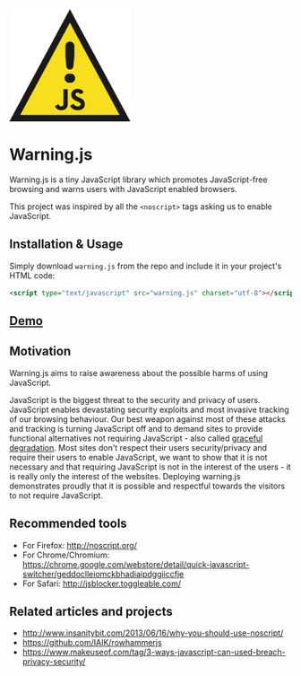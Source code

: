 <img src="docs/images/warningjs_logo.png" alt="Warning.js Logo" height="200">

# Warning.js



Warning.js is a tiny JavaScript library which promotes JavaScript-free browsing and warns users with JavaScript enabled browsers.

This project was inspired by all the `<noscript>` tags asking us to enable JavaScript.


## Installation & Usage

Simply download `warning.js` from the repo and include it in your project's HTML code:

```html
<script type="text/javascript" src="warning.js" charset="utf-8"></script>
```

## [Demo](https://asciimoo.github.io/warning.js/)


## Motivation

Warning.js aims to raise awareness about the possible harms of using JavaScript.

JavaScript is the biggest threat to the security and privacy of users. JavaScript enables devastating security exploits and most invasive tracking of our browsing behaviour. Our best weapon against most of these attacks and tracking is turning JavaScript off and to demand sites to provide functional alternatives not requiring JavaScript -  also called [graceful degradation](https://www.w3.org/wiki/Graceful_degradation_versus_progressive_enhancement).
Most sites don't respect their users security/privacy and require their users to enable JavaScript, we want to show that it is not necessary and that requiring JavaScript is not in the interest of the users - it is really only the interest of the websites. Deploying warning.js demonstrates proudly that it is possible and respectful towards the visitors to not require JavaScript.

## Recommended tools

 - For Firefox: http://noscript.org/
 - For Chrome/Chromium: https://chrome.google.com/webstore/detail/quick-javascript-switcher/geddoclleiomckbhadiaipdggiiccfje
 - For Safari: http://jsblocker.toggleable.com/


## Related articles and projects

 - http://www.insanitybit.com/2013/06/16/why-you-should-use-noscript/
 - https://github.com/IAIK/rowhammerjs
 - https://www.makeuseof.com/tag/3-ways-javascript-can-used-breach-privacy-security/
